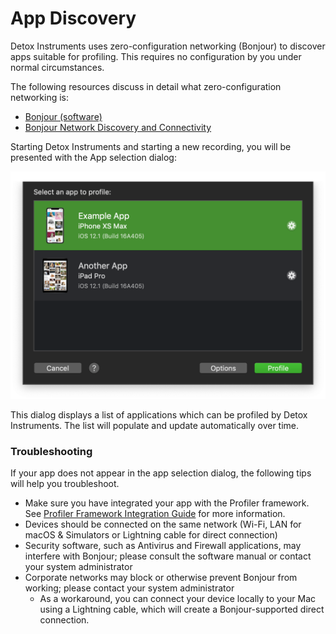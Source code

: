 # App Discovery

Detox Instruments uses zero-configuration networking (Bonjour) to discover apps suitable for profiling. This requires no configuration by you under normal circumstances. 

The following resources discuss in detail what zero-configuration networking is:

- [Bonjour (software)](https://en.wikipedia.org/wiki/Bonjour_(software))
- [Bonjour Network Discovery and Connectivity](https://developer.apple.com/videos/play/wwdc2011/211/)

Starting Detox Instruments and starting a new recording, you will be presented with the App selection dialog:

![App Discovered](Resources/Readme_Discovered.png "App Discovered")

This dialog displays a list of applications which can be profiled by Detox Instruments. The list will populate and update automatically over time.

### Troubleshooting

If your app does not appear in the app selection dialog, the following tips will help you troubleshoot.

- Make sure you have integrated your app with the Profiler framework. See [Profiler Framework Integration Guide](Documentation/XcodeIntegrationGuide.md) for more information.
- Devices should be connected on the same network (Wi-Fi, LAN for macOS & Simulators or Lightning cable for direct connection)
- Security software, such as Antivirus and Firewall applications, may interfere with Bonjour; please consult the software manual or contact your system administrator
- Corporate networks may block or otherwise prevent Bonjour from working; please contact your system administrator
  - As a workaround, you can connect your device locally to your Mac using a Lightning cable, which will create a Bonjour-supported direct connection.